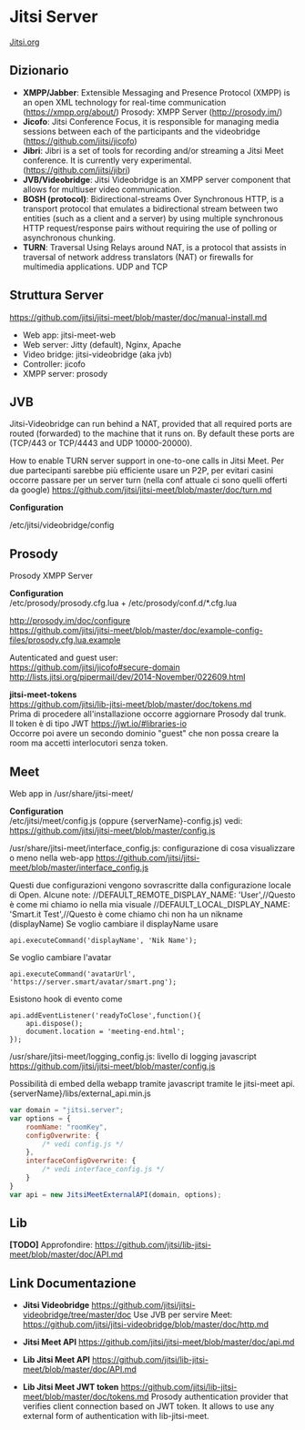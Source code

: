 # Jitsi Server #
[Jitsi.org](https://jitsi.org/)

## Dizionario ##
- **XMPP/Jabber**: Extensible Messaging and Presence Protocol (XMPP) is an open XML technology for real-time communication (<https://xmpp.org/about/>)
Prosody: XMPP Server (<http://prosody.im/>)
- **Jicofo**: Jitsi Conference Focus, it is responsible for managing media sessions between each of the participants and the videobridge (<https://github.com/jitsi/jicofo>)
- **Jibri**: Jibri is a set of tools for recording and/or streaming a Jitsi Meet conference. It is currently very experimental. (<https://github.com/jitsi/jibri>)
- **JVB/Videobridge**: Jitsi Videobridge is an XMPP server component that allows for multiuser video communication.
- **BOSH (protocol)**: Bidirectional-streams Over Synchronous HTTP, is a transport protocol that emulates a bidirectional stream between two entities (such as a client and a server) by using multiple synchronous HTTP request/response pairs without requiring the use of polling or asynchronous chunking.
- **TURN**: Traversal Using Relays around NAT, is a protocol that assists in traversal of network address translators (NAT) or firewalls for multimedia applications. UDP and TCP

## Struttura Server ##
<https://github.com/jitsi/jitsi-meet/blob/master/doc/manual-install.md>

- Web app: jitsi-meet-web
- Web server: Jitty (default), Nginx, Apache
- Video bridge: jitsi-videobridge (aka jvb)
- Controller: jicofo
- XMPP server: prosody

## JVB ##
Jitsi-Videobridge can run behind a NAT, provided that all required ports are routed (forwarded) to the machine that it runs on.
By default these ports are (TCP/443 or TCP/4443 and UDP 10000-20000).

How to enable TURN server support in one-to-one calls in Jitsi Meet.
Per due partecipanti sarebbe più efficiente usare un P2P, per evitari casini occorre passare per un server turn (nella conf attuale ci sono quelli offerti da google)
<https://github.com/jitsi/jitsi-meet/blob/master/doc/turn.md>

**Configuration**

/etc/jitsi/videobridge/config

## Prosody ##
Prosody XMPP Server

**Configuration**<br>
/etc/prosody/prosody.cfg.lua + /etc/prosody/conf.d/*.cfg.lua

<http://prosody.im/doc/configure><br />
<https://github.com/jitsi/jitsi-meet/blob/master/doc/example-config-files/prosody.cfg.lua.example>

Autenticated and guest user: <br /><https://github.com/jitsi/jicofo#secure-domain> <br />
<http://lists.jitsi.org/pipermail/dev/2014-November/022609.html>

**jitsi-meet-tokens**<br>
<https://github.com/jitsi/lib-jitsi-meet/blob/master/doc/tokens.md><br>
Prima di procedere all'installazione occorre aggiornare Prosody dal trunk.<br>
Il token è di tipo JWT <https://jwt.io/#libraries-io><br>
Occorre poi avere un secondo dominio "guest" che non possa creare la room ma accetti interlocutori senza token.

## Meet ##
Web app in /usr/share/jitsi-meet/

**Configuration**<br>
/etc/jitsi/meet/config.js (oppure {serverName}-config.js)
vedi: <https://github.com/jitsi/jitsi-meet/blob/master/config.js>

/usr/share/jitsi-meet/interface_config.js: configurazione di cosa visualizzare o meno nella web-app <https://github.com/jitsi/jitsi-meet/blob/master/interface_config.js>

Questi due configurazioni vengono sovrascritte dalla configurazione locale di Open.
Alcune note:
//DEFAULT_REMOTE_DISPLAY_NAME: 'User',//Questo è come mi chiamo io nella mia visuale
//DEFAULT_LOCAL_DISPLAY_NAME: 'Smart.it Test',//Questo è come  chiamo chi non ha un nikname (displayName)
Se voglio cambiare il displayName usare
```
api.executeCommand('displayName', 'Nik Name');
```
Se voglio cambiare l'avatar
```
api.executeCommand('avatarUrl', 'https://server.smart/avatar/smart.png');
```
Esistono hook di evento come
```
api.addEventListener('readyToClose',function(){
	api.dispose();
	document.location = 'meeting-end.html';
});
```

/usr/share/jitsi-meet/logging_config.js: livello di logging javascript <https://github.com/jitsi/jitsi-meet/blob/master/config.js>


Possibilità di embed della webapp tramite javascript tramite le jitsi-meet api.
{serverName}/libs/external_api.min.js
```javascript
var domain = "jitsi.server";
var options = {
	roomName: "roomKey",
	configOverwrite: {
		/* vedi config.js */
	},
	interfaceConfigOverwrite: {
		/* vedi interface_config.js */
	}
}
var api = new JitsiMeetExternalAPI(domain, options);
```

## Lib ##
__[TODO]__ Approfondire:
<https://github.com/jitsi/lib-jitsi-meet/blob/master/doc/API.md>

## Link Documentazione ##
- **Jitsi Videobridge**
	<https://github.com/jitsi/jitsi-videobridge/tree/master/doc>
	Use JVB per servire Meet: <https://github.com/jitsi/jitsi-videobridge/blob/master/doc/http.md>

- **Jitsi Meet API**
	<https://github.com/jitsi/jitsi-meet/blob/master/doc/api.md>

- **Lib Jitsi Meet API**
	<https://github.com/jitsi/lib-jitsi-meet/blob/master/doc/API.md>

- **Lib Jitsi Meet JWT token**
	<https://github.com/jitsi/lib-jitsi-meet/blob/master/doc/tokens.md>
	Prosody authentication provider that verifies client connection based on JWT token. It allows to use any external form of authentication with lib-jitsi-meet.
